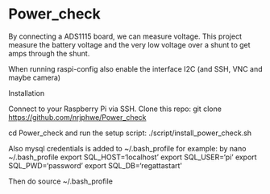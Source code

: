 # Power_check
By connecting a ADS1115 board, we can measure voltage. 
This project measure the battery voltage and the very low voltage over a shunt to get amps through the shunt.

When running raspi-config also enable the interface I2C (and SSH, VNC and maybe camera)

Installation

Connect to your Raspberry Pi via SSH.
Clone this repo: git clone https://github.com/nrjphwe/Power_check

cd Power_check and run the setup script: ./script/install_power_check.sh


Also mysql credentials is added to ~/.bash_profile for example:
by nano ~/.bash_profile
export SQL_HOST=‘localhost’
export SQL_USER=‘pi’
export SQL_PWD=‘password’
export SQL_DB=‘regattastart'

Then do source ~/.bash_profile

